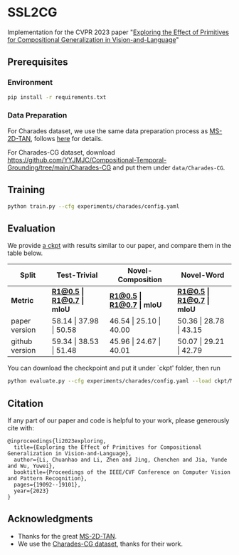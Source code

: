# SSL2CG
Implementation for the CVPR 2023 paper "[Exploring the Effect of Primitives for Compositional Generalization in Vision-and-Language](https://openaccess.thecvf.com/content/CVPR2023/papers/Li_Exploring_the_Effect_of_Primitives_for_Compositional_Generalization_in_Vision-and-Language_CVPR_2023_paper.pdf)"

## Prerequisites

### Environment
```bash
pip install -r requirements.txt
```

### Data Preparation

For Charades dataset, we use the same data preparation process as [MS-2D-TAN](https://github.com/microsoft/VideoX/tree/master/MS-2D-TAN), follows [here](https://github.com/microsoft/VideoX/tree/master/MS-2D-TAN#download-datasets) for details.

For Charades-CG dataset, download https://github.com/YYJMJC/Compositional-Temporal-Grounding/tree/main/Charades-CG and put them under `data/Charades-CG`.



## Training

```bash
python train.py --cfg experiments/charades/config.yaml
```

## Evaluation

We provide [a ckpt](https://drive.google.com/file/d/1or5YbBOuEi0Kcy3VUrsUcfkc9Tdmx4Iw/view?usp=sharing) with results similar to our paper, and compare them in the table below.

| Split          | Test-Trivial                   | Novel-Composition             | Novel-Word                    |
| -------------- | ------------------------------ | ----------------------------- | ----------------------------- |
| **Metric**     | **R1@0.5 \| R1@0.7 \| mIoU**   | **R1@0.5 \| R1@0.7 \| mIoU**  | **R1@0.5 \| R1@0.7 \| mIoU**  |
| paper version  | 58.14   \|   37.98   \|  50.58 | 46.54  \|   25.10   \|  40.00 | 50.36  \|   28.78   \|  43.15 |
| github version | 59.34   \|   38.53   \|  51.48 | 45.96  \|   24.67   \|  40.01 | 50.07  \|   29.21   \|  42.79 |


You can download the checkpoint and put it under `ckpt' folder, then run
```bash
python evaluate.py --cfg experiments/charades/config.yaml --load ckpt/MS-2D-TAN_iter20461.pt
```

## Citation

If any part of our paper and code is helpful to your work, please generously cite with:

```
@inproceedings{li2023exploring,
  title={Exploring the Effect of Primitives for Compositional Generalization in Vision-and-Language},
  author={Li, Chuanhao and Li, Zhen and Jing, Chenchen and Jia, Yunde and Wu, Yuwei},
  booktitle={Proceedings of the IEEE/CVF Conference on Computer Vision and Pattern Recognition},
  pages={19092--19101},
  year={2023}
}
```

## Acknowledgments

- Thanks for the great [MS-2D-TAN](https://github.com/microsoft/VideoX/tree/master/MS-2D-TAN).
- We use the [Charades-CG dataset](https://github.com/YYJMJC/Compositional-Temporal-Grounding/tree/main/Charades-CG), thanks for their work.

